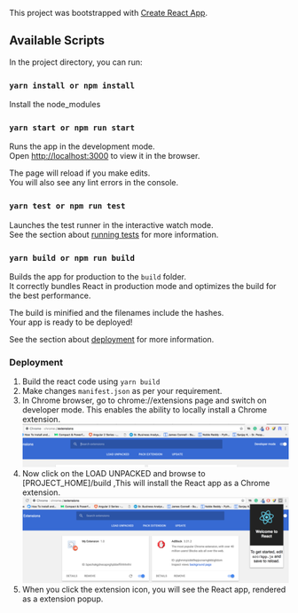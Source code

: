 This project was bootstrapped with [Create React App](https://github.com/facebook/create-react-app).

## Available Scripts

In the project directory, you can run:

### `yarn install or npm install`
Install the node_modules

### `yarn start or npm run start`

Runs the app in the development mode.<br />
Open [http://localhost:3000](http://localhost:3000) to view it in the browser.

The page will reload if you make edits.<br />
You will also see any lint errors in the console.

### `yarn test or npm run test`

Launches the test runner in the interactive watch mode.<br />
See the section about [running tests](https://facebook.github.io/create-react-app/docs/running-tests) for more information.

### `yarn build or npm run build`

Builds the app for production to the `build` folder.<br />
It correctly bundles React in production mode and optimizes the build for the best performance.

The build is minified and the filenames include the hashes.<br />
Your app is ready to be deployed!

See the section about [deployment](https://facebook.github.io/create-react-app/docs/deployment) for more information.

### Deployment

1. Build the react code using `yarn build`
2. Make changes `manifest.json` as per your requirement.
3. In Chrome browser, go to chrome://extensions page and switch on developer mode. This enables the ability to locally install a 
Chrome extension.
![Test Image 1](assets/1_OaygCwLSwLakyTqCADbmDw.png)
4. Now click on the LOAD UNPACKED and browse to [PROJECT_HOME]/build ,This will install the React app as a Chrome extension.
![Test Image 2](assets/1_kA5czD5o5PQGtuiDRO89hQ.png)
5. When you click the extension icon, you will see the React app, rendered as a extension popup.
